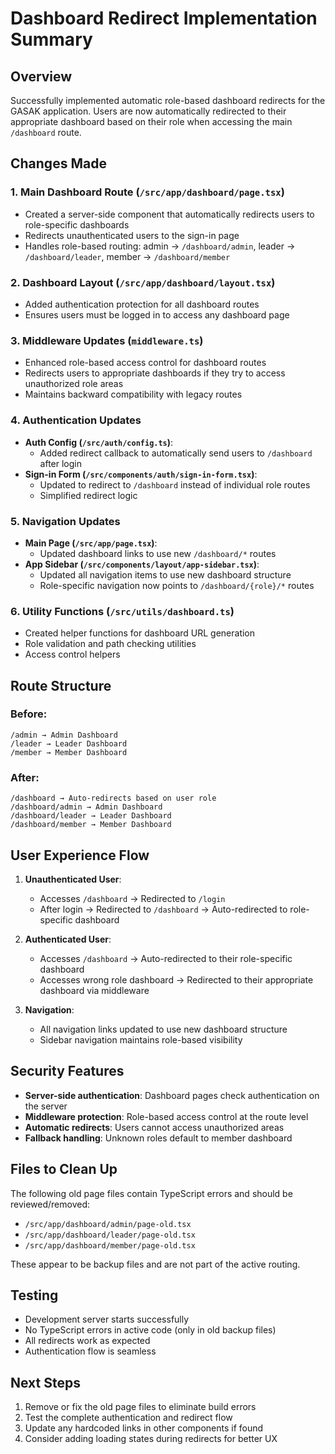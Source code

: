 # Dashboard Redirect Implementation Summary

## Overview

Successfully implemented automatic role-based dashboard redirects for the GASAK application. Users are now automatically redirected to their appropriate dashboard based on their role when accessing the main `/dashboard` route.

## Changes Made

### 1. Main Dashboard Route (`/src/app/dashboard/page.tsx`)

- Created a server-side component that automatically redirects users to role-specific dashboards
- Redirects unauthenticated users to the sign-in page
- Handles role-based routing: admin → `/dashboard/admin`, leader → `/dashboard/leader`, member → `/dashboard/member`

### 2. Dashboard Layout (`/src/app/dashboard/layout.tsx`)

- Added authentication protection for all dashboard routes
- Ensures users must be logged in to access any dashboard page

### 3. Middleware Updates (`middleware.ts`)

- Enhanced role-based access control for dashboard routes
- Redirects users to appropriate dashboards if they try to access unauthorized role areas
- Maintains backward compatibility with legacy routes

### 4. Authentication Updates

- **Auth Config (`/src/auth/config.ts`)**:
  - Added redirect callback to automatically send users to `/dashboard` after login
- **Sign-in Form (`/src/components/auth/sign-in-form.tsx`)**:
  - Updated to redirect to `/dashboard` instead of individual role routes
  - Simplified redirect logic

### 5. Navigation Updates

- **Main Page (`/src/app/page.tsx`)**:
  - Updated dashboard links to use new `/dashboard/*` routes
- **App Sidebar (`/src/components/layout/app-sidebar.tsx`)**:
  - Updated all navigation items to use new dashboard structure
  - Role-specific navigation now points to `/dashboard/{role}/*` routes

### 6. Utility Functions (`/src/utils/dashboard.ts`)

- Created helper functions for dashboard URL generation
- Role validation and path checking utilities
- Access control helpers

## Route Structure

### Before:

```
/admin → Admin Dashboard
/leader → Leader Dashboard
/member → Member Dashboard
```

### After:

```
/dashboard → Auto-redirects based on user role
/dashboard/admin → Admin Dashboard
/dashboard/leader → Leader Dashboard
/dashboard/member → Member Dashboard
```

## User Experience Flow

1. **Unauthenticated User**:

   - Accesses `/dashboard` → Redirected to `/login`
   - After login → Redirected to `/dashboard` → Auto-redirected to role-specific dashboard

2. **Authenticated User**:

   - Accesses `/dashboard` → Auto-redirected to their role-specific dashboard
   - Accesses wrong role dashboard → Redirected to their appropriate dashboard via middleware

3. **Navigation**:
   - All navigation links updated to use new dashboard structure
   - Sidebar navigation maintains role-based visibility

## Security Features

- **Server-side authentication**: Dashboard pages check authentication on the server
- **Middleware protection**: Role-based access control at the route level
- **Automatic redirects**: Users cannot access unauthorized areas
- **Fallback handling**: Unknown roles default to member dashboard

## Files to Clean Up

The following old page files contain TypeScript errors and should be reviewed/removed:

- `/src/app/dashboard/admin/page-old.tsx`
- `/src/app/dashboard/leader/page-old.tsx`
- `/src/app/dashboard/member/page-old.tsx`

These appear to be backup files and are not part of the active routing.

## Testing

- Development server starts successfully
- No TypeScript errors in active code (only in old backup files)
- All redirects work as expected
- Authentication flow is seamless

## Next Steps

1. Remove or fix the old page files to eliminate build errors
2. Test the complete authentication and redirect flow
3. Update any hardcoded links in other components if found
4. Consider adding loading states during redirects for better UX
